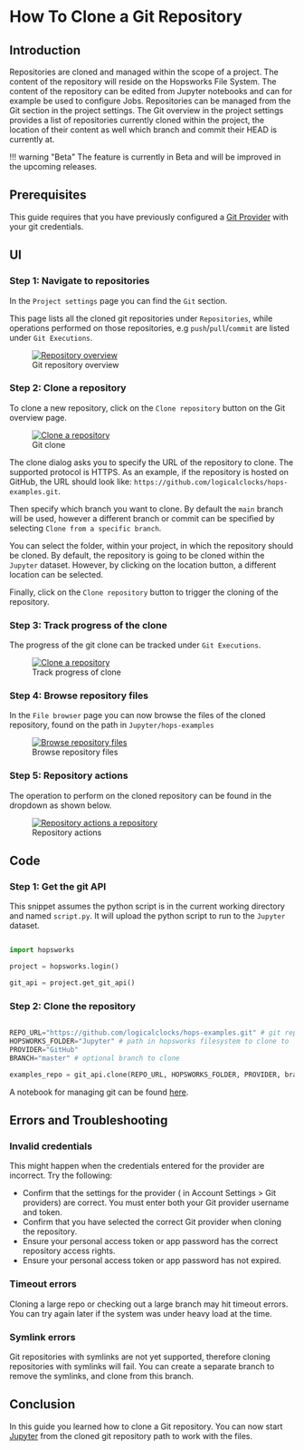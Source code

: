 # How To Clone a Git Repository

## Introduction

Repositories are cloned and managed within the scope of a project. The content of the repository will reside on the Hopsworks File System. The content of the repository can be edited from Jupyter notebooks and can for example be used to configure Jobs.
Repositories can be managed from the Git section in the project settings. The Git overview in the project settings provides a list of repositories currently cloned within the project, the location of their content as well which branch and commit their HEAD is currently at.

!!! warning "Beta"
    The feature is currently in Beta and will be improved in the upcoming releases.

## Prerequisites

This guide requires that you have previously configured a [Git Provider](configure_git_provider.md) with your git credentials.

## UI

### Step 1: Navigate to repositories

In the `Project settings` page you can find the `Git` section.

This page lists all the cloned git repositories under `Repositories`, while operations performed on those repositories, e.g `push`/`pull`/`commit` are listed under `Git Executions`.

<p align="center">
  <figure>
    <a  href="../../../../assets/images/guides/git/repository_overview.png">
      <img src="../../../../assets/images/guides/git/repository_overview.png" alt="Repository overview">
    </a>
    <figcaption>Git repository overview</figcaption>
  </figure>
</p>

### Step 2: Clone a repository

To clone a new repository, click on the `Clone repository` button on the Git overview page.

<p align="center">
  <figure>
    <a  href="../../../../assets/images/guides/git/clone_repo_dialog.png">
      <img src="../../../../assets/images/guides/git/clone_repo_dialog.png" alt="Clone a repository">
    </a>
    <figcaption>Git clone</figcaption>
  </figure>
</p>

The clone dialog asks you to specify the URL of the repository to clone. The supported protocol is HTTPS. As an example, if the repository is hosted on GitHub, the URL should look like: `https://github.com/logicalclocks/hops-examples.git`.

Then specify which branch you want to clone. By default the `main` branch will be used, however a different branch or commit can be specified by selecting `Clone from a specific branch`.

You can select the folder, within your project, in which the repository should be cloned. By default, the repository is going to be cloned within the `Jupyter` dataset. However, by clicking on the location button, a different location can be selected.

Finally, click on the `Clone repository` button to trigger the cloning of the repository.

### Step 3: Track progress of the clone

The progress of the git clone can be tracked under `Git Executions`.

<p align="center">
  <figure>
    <a  href="../../../../assets/images/guides/git/repo_cloning.png">
      <img src="../../../../assets/images/guides/git/repo_cloning.png" alt="Clone a repository">
    </a>
    <figcaption>Track progress of clone</figcaption>
  </figure>
</p>

### Step 4: Browse repository files

In the `File browser` page you can now browse the files of the cloned repository, found on the path in `Jupyter/hops-examples`

<p align="center">
  <figure>
    <a  href="../../../../assets/images/guides/git/browse_repo_files.png">
      <img src="../../../../assets/images/guides/git/browse_repo_files.png" alt="Browse repository files">
    </a>
    <figcaption>Browse repository files</figcaption>
  </figure>
</p>

### Step 5: Repository actions

The operation to perform on the cloned repository can be found in the dropdown as shown below.

<p align="center">
  <figure>
    <a  href="../../../../assets/images/guides/git/repo_actions.gif">
      <img src="../../../../assets/images/guides/git/repo_actions.gif" alt="Repository actions a repository">
    </a>
    <figcaption>Repository actions</figcaption>
  </figure>
</p>

## Code

### Step 1: Get the git API

This snippet assumes the python script is in the current working directory and named `script.py`. It will upload the python script to run to the `Jupyter` dataset.

```python

import hopsworks

project = hopsworks.login()

git_api = project.get_git_api()

```

### Step 2: Clone the repository

```python

REPO_URL="https://github.com/logicalclocks/hops-examples.git" # git repository
HOPSWORKS_FOLDER="Jupyter" # path in hopsworks filesystem to clone to
PROVIDER="GitHub"
BRANCH="master" # optional branch to clone

examples_repo = git_api.clone(REPO_URL, HOPSWORKS_FOLDER, PROVIDER, branch=BRANCH)

```

A notebook for managing git can be found [here](https://github.com/logicalclocks/hops-examples/blob/master/notebooks/services/git.ipynb).

## Errors and Troubleshooting
###     Invalid credentials
This might happen when the credentials entered for the provider are incorrect. Try the following:

- Confirm that the settings for the provider ( in Account Settings > Git providers) are correct. You must enter both your Git provider username and token.
- Confirm that you have selected the correct Git provider when cloning the repository.
- Ensure your personal access token or app password has the correct repository access rights.
- Ensure your personal access token or app password has not expired.

### Timeout errors
Cloning a large repo or checking out a large branch may hit timeout errors. You can try again later if the system was under heavy load at the time.

### Symlink errors
Git repositories with symlinks are not yet supported, therefore cloning repositories with symlinks will fail. You can create a separate branch to remove the symlinks, and clone from this branch.

## Conclusion

In this guide you learned how to clone a Git repository. You can now start [Jupyter](../jupyter/python_notebook.md) from the cloned git repository path to work with the files.